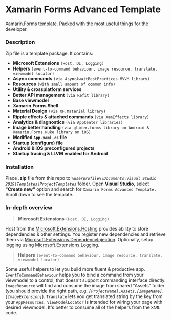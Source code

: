 # Xamarin Forms Advanced Template
Xamarin.Forms template. Packed with the most useful things for the developer.

### Description

Zip file is a template package. It contains:
* **Microsoft Extensions** `(Host, DI, Logging)`
* **Helpers** `(event-to-command behaviour, image resource, translate, viewmodel locator)`
* **Async commands** `(via AsyncAwaitBestPractices.MVVM library)`
* **Resources** `(with small amount of common info)`
* **Utility & crossplatform services**
* **Better API management** `(via Refit library)`
* **Base viewmodel**
* **Xamarin.Forms Shell**
* **Material Design** `(via XF.Material library)`
* **Ripple effects & attached commands** `(via XamEffects library)`
* **Analytics & diagnostics** `(via AppCenter libraries)`
* **Image better handling** `(via glidex.forms library on Android & Xamarin.Forms.Nuke library on iOS)`
* **Modified **`App.xaml.cs`** file**
* **Startup (configure) file**
* **Android & iOS preconfigured projects**
* **Startup tracing & LLVM enabled for Android**

### Installation

Place **.zip** file from this repo to *`%userprofile%\Documents\Visual Studio 2019\Templates\ProjectTemplates`* folder. Open **Visual Studio**, select **"Create new"** option and search for `Xamarin Forms Advanced Template.` Scroll down to see the template.

### In-depth overview

> **Microsoft Extensions** `(Host, DI, Logging)`

Host from the [Microsoft.Extensions.Hosting](https://docs.microsoft.com/en-us/aspnet/core/fundamentals/host/generic-host) provides ability to store dependencies & other settings. You register new dependencies and retrieve them via [Microsoft.Extensions.DependencyInjection](https://docs.microsoft.com/en-us/aspnet/core/fundamentals/dependency-injection). Optionally, setup logging using [Microsoft.Extensions.Logging](https://docs.microsoft.com/en-us/aspnet/core/fundamentals/logging/).

> **Helpers** `(event-to-command behaviour, image resource, translate, viewmodel locator)`

Some useful helpers to let you build more fluent & productive app. `EventToCommandBehaviour` helps you to bind a command from your viewmodel to a control, that doesn't support commanding interface directly. `ImageResource` will find and consume the image from shared "Assets" folder (you should provide the right path, e.g. *`[ProjectName].Assets.[ImageName].[ImageExtension]`*). `Translate` lets you get translated string by the key from your `AppResources.` `ViewModelLocator` is intended for wiring your page with desired viewmodel. It's better to consume all of the helpers from the `XAML` code.
